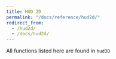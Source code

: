 ```yaml
---
title: HUD 2D
permalink: "/docs/reference/hud2d/"
redirect_from:
  - /hud2d/
  - /docs/hud2d/
---
```


<div class="note">All functions listed here are found in <code>hud3D</code></div>